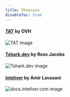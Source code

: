 ```yaml
---
title: Showcase
disableToc: true
---
```


#### [TAT](https://ovh.github.io/tat/overview/) by OVH
![TAT image](/aws/images/showcase/tat.png?width=50pc)

#### [Tshark.dev](https://tshark.dev) by Ross Jacobs
![Tshark.dev image](/aws/images/showcase/tshark_dev.png?width=50pc)

#### [inteliver](https://docs.inteliver.com) by Amir Lavasani
![docs.inteliver.com image](/aws/images/showcase/inteliver_docs.png?width=50pc)